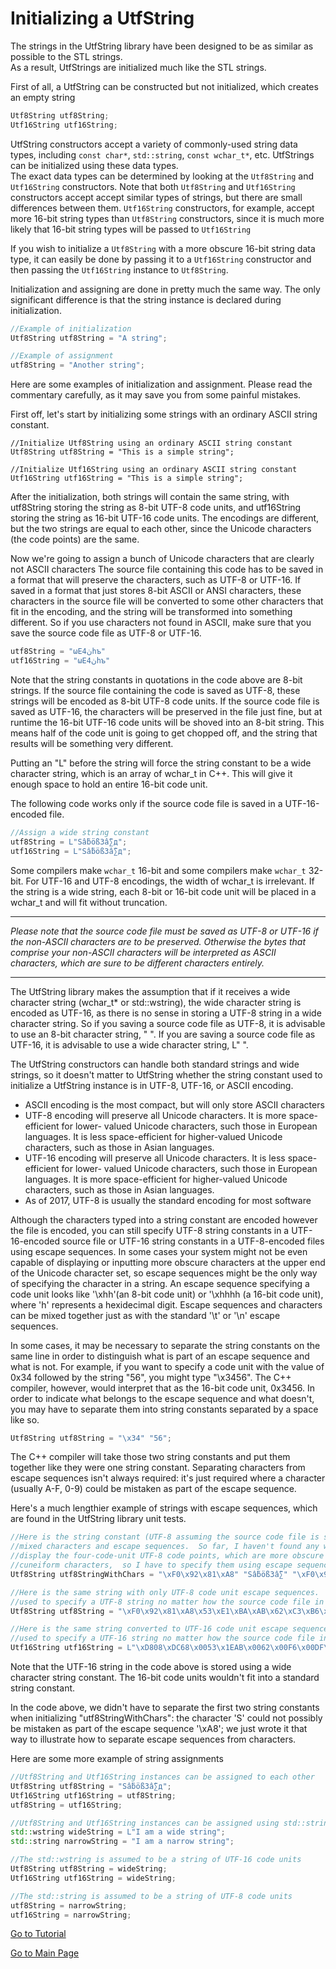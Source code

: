 # Initializing a UtfString

The strings in the UtfString library have been designed to be as similar as possible to the STL strings.  
As a result, UtfStrings are initialized much like the STL strings.

First of all, a UtfString can be constructed but not initialized, which creates an empty string

```Cpp
Utf8String utf8String;
Utf16String utf16String;
```

UtfString constructors accept a variety of commonly-used string data types, including ```const char*```, 
```std::string```, ```const wchar_t*```, etc.  UtfStrings can be initialized using these data types.  
The exact data types can be determined by looking at the ```Utf8String``` and 
```Utf16String``` constructors.  Note that both ```Utf8String``` and 
```Utf16String``` constructors accept accept similar types of strings, but there are 
small differences between them. ```Utf16String``` constructors, for example,  accept 
more 16-bit string types than ```Utf8String``` constructors, since it 
is much more likely that 16-bit string types will be passed to ```Utf16String``` 

If you wish to initialize a ```Utf8String``` with a more obscure 16-bit string data type, 
it can easily be done by passing it to a ```Utf16String``` constructor and then passing
the ```Utf16String``` instance to ```Utf8String```.

Initialization and assigning are done in pretty much the same way.  The only significant difference
is that the string instance is declared during initialization.

```Cpp
//Example of initialization
Utf8String utf8String = "A string";

//Example of assignment
utf8String = "Another string";
```

Here are some examples of initialization and assignment.  Please read the commentary carefully,
as it may save you from some painful mistakes.

First off, let's start by initializing some strings with an ordinary ASCII string constant.

```
//Initialize Utf8String using an ordinary ASCII string constant
Utf8String utf8String = "This is a simple string";

//Initialize Utf16String using an ordinary ASCII string constant
Utf16String utf16String = "This is a simple string";
```

After the initialization, both strings will contain the same string, with utf8String storing the 
string as 8-bit UTF-8 code units, and utf16String storing the string as 16-bit UTF-16 code
units.  The encodings are different, but the two strings are equal to each other, since the
Unicode characters  (the code points) are the same.

Now we're going to assign a bunch of Unicode characters that are clearly not ASCII characters
The source file containing this code has to be saved in a format that will preserve the characters, 
such as UTF-8 or UTF-16. If saved in a format that just stores 8-bit ASCII or ANSI characters, 
these characters in the source file will be converted to some other characters that fit in the 
encoding, and the string will be transformed into something different.  So if you use characters
not found in ASCII, make sure that you save the source code file as UTF-8 or UTF-16.

```Cpp
utf8String = "ωE4ڽhъ"
utf16String = "ωE4ڽhъ"
```

Note that the string constants in quotations in the code above are 8-bit strings.  If the source 
file containing the code is saved as UTF-8, these strings will be encoded as 8-bit UTF-8 code 
units.  If the source code file is saved as UTF-16, the characters will be preserved in the file 
just fine, but at runtime the 16-bit UTF-16 code units will be shoved into an 8-bit string.  This 
means half of the code unit is going to get chopped off, and the string that results will be 
something very different.

Putting an "L" before the string will force the string constant to be a wide character string,
which is an array of wchar_t in C++.  This will give it enough space to hold an entire 16-bit
code unit. 

The following code works only if the source code file is saved in a UTF-16-encoded file.

```Cpp
//Assign a wide string constant
utf8String = L"Sẫböß3ẫ∑д";
utf16String = L"Sẫböß3ẫ∑д";
```

Some compilers make ```wchar_t``` 16-bit and some compilers make ```wchar_t``` 32-bit.
For UTF-16 and UTF-8 encodings, the width of wchar_t is irrelevant.  If the string is a
wide string, each 8-bit or 16-bit code unit will be placed in a wchar_t and will fit without
truncation.

-----

*Please note that the source code file must be saved as UTF-8 or UTF-16 if the non-ASCII characters
are to be preserved. Otherwise the bytes that comprise your non-ASCII characters will be interpreted
as ASCII characters, which are sure to be different characters entirely.*

-----

The UtfString library makes the assumption that if it receives a wide character string
(wchar_t* or std::wstring), the wide character string is encoded as UTF-16, as there
is no sense in storing a UTF-8 string in a wide character string.  So if you saving a 
source code file as UTF-8, it is advisable to use an 8-bit character string, " ".  If you are 
saving a source code file as UTF-16, it is advisable to use a wide character string, L" ".

The UtfString constructors can handle both standard strings and wide strings, so it 
doesn't matter to UtfString whether the string constant used to initialize a UtfString
instance is in UTF-8, UTF-16, or ASCII encoding.

* ASCII encoding is the most compact, but will only store ASCII characters
* UTF-8 encoding will preserve all Unicode characters. It is more space-efficient for lower-
valued Unicode characters, such those in European languages.  It is less space-efficient for
higher-valued Unicode characters, such as those in Asian languages.
* UTF-16 encoding will preserve all Unicode characters. It is less space-efficient for lower-
valued Unicode characters, such those in European languages.  It is more space-efficient for
higher-valued Unicode characters, such as those in Asian languages.
* As of 2017, UTF-8 is usually the standard encoding for most software

Although the characters typed into a string constant are encoded however the file is encoded,
you can still specify UTF-8 string constants in a UTF-16-encoded source file or UTF-16 string
constants in a UTF-8-encoded files using escape sequences.  In some cases your system might
not be even capable of displaying or inputting more obscure characters at the upper end of
the Unicode character set, so escape sequences might be the only way of specifying the
character in a string.  An escape sequence specifying a code unit looks like '\\xhh'(an 8-bit
code unit) or '\\xhhhh (a 16-bit code unit), where 'h' represents a hexidecimal digit. Escape 
sequences and characters can be mixed together just as with the standard '\\t' or '\\n' escape 
sequences.  

In some cases, it may be necessary to separate the string constants on the same line in order 
to distinguish what is part of an escape sequence and what is not.  For example, if you want
to specify a code unit with the value of 0x34 followed by the string "56", you might type
"\x3456".  The C++ compiler, however, would interpret that as the 16-bit code unit, 0x3456.
In order to indicate what belongs to the escape sequence and what doesn't, you may have to
separate them into string constants separated by a space like so.

```Cpp
Utf8String utf8String = "\x34" "56";
```

The C++ compiler will take those two string constants and put them together like they were one
string constant. Separating characters from escape sequences isn't always required: it's just 
required where a character (usually A-F, 0-9) could be mistaken as part of the escape sequence.

Here's a much lengthier example of strings with escape sequences, which are found in the
UtfString library unit tests.

```Cpp
//Here is the string constant (UTF-8 assuming the source code file is saved as UTF-8) with 
//mixed characters and escape sequences.  So far, I haven't found any way to input or
//display the four-code-unit UTF-8 code points, which are more obscure characters like
//cuneiform characters,  so I have to specify them using escape sequences.
Utf8String utf8StringWithChars = "\xF0\x92\x81\xA8" "Sẫböß3ẫ∑" "\xF0\x90\x8D\x86д";

//Here is the same string with only UTF-8 code unit escape sequences.  This string can be 
//used to specify a UTF-8 string no matter how the source code file in encoded.
Utf8String utf8String = "\xF0\x92\x81\xA8\x53\xE1\xBA\xAB\x62\xC3\xB6\xC3\x9F\x33\xE1\xBA\xAB\xE2\x88\x91\xF0\x90\x8D\x86\xD0\xB4";

//Here is the same string converted to UTF-16 code unit escape sequences. This string can be 
//used to specify a UTF-16 string no matter how the source code file in encoded.
Utf16String utf16String = L"\xD808\xDC68\x0053\x1EAB\x0062\x00F6\x00DF\x0033\x1EAB\x2211\xD800\xDF46\x0434";
```

Note that the UTF-16 string in the code above is stored using a wide character string constant. The 16-bit code 
units wouldn't fit into a standard string constant.  

In the code above, we didn't have to separate the first two string constants when initializing 
"utf8StringWithChars": the character 'S' could not possibly be mistaken as part of the escape 
sequence '\\xA8'; we just wrote it that way to illustrate how to separate escape sequences from 
characters.

Here are some more example of string assignments

```Cpp
//Utf8String and Utf16String instances can be assigned to each other
Utf8String utf8String = "Sẫböß3ẫ∑д";
Utf16String utf16String = utf8String;
utf8String = utf16String;

//Utf8String and Utf16String instances can be assigned using std::string or std::wstring
std::wstring wideString = L"I am a wide string";
std::string narrowString = "I am a narrow string";

//The std::wstring is assumed to be a string of UTF-16 code units
Utf8String utf8String = wideString;
Utf16String utf16String = wideString;

//The std::string is assumed to be a string of UTF-8 code units
utf8String = narrowString;
utf16String = narrowString;
```

[Go to Tutorial](tutorial.md)

[Go to Main Page](/README.md)